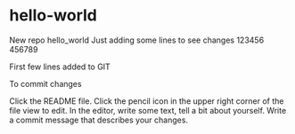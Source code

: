 # hello-world
New repo hello_world
Just adding some lines to see changes
123456
456789

First few lines added to GIT


To commit changes

Click the README file.
Click the pencil icon in the upper right corner of the file view to edit.
In the editor, write some text, tell a bit about yourself.
Write a commit message that describes your changes.
